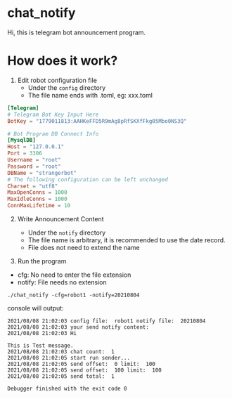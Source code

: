 # chat_notify

Hi, this is telegram bot announcement program.

# How does it work?

1. Edit robot configuration file
    * Under the ```config``` directory
    * The file name ends with .toml, eg: xxx.toml

```toml
[Telegram]
# Telegram Bot Key Input Here
BotKey = "1779011813:AAHKeFFD5R9mAg8pRfSKXfFkg05Mbo0NS3Q"

# Bot Program DB Connect Info
[MysqlDB]
Host = "127.0.0.1"
Port = 3306
Username = "root"
Password = "root"
DBName = "strangerbot"
# The following configuration can be left unchanged
Charset = "utf8"
MaxOpenConns = 1000
MaxIdleConns = 1000
ConnMaxLifetime = 10
```

2. Write Announcement Content
    * Under the ```notify``` directory
    * The file name is arbitrary, it is recommended to use the date record.
    * File does not need to extend the name


3. Run the program

* cfg: No need to enter the file extension
* notify: File needs no extension

```
./chat_notify -cfg=robot1 -notify=20210804
```

console will output:

```
2021/08/08 21:02:03 config file:  robot1 notify file:  20210804
2021/08/08 21:02:03 your send notify content: 
2021/08/08 21:02:03 Hi

This is Test message.
2021/08/08 21:02:03 chat count:  1
2021/08/08 21:02:05 start run sender...
2021/08/08 21:02:05 send offset:  0 limit:  100
2021/08/08 21:02:05 send offset:  100 limit:  100
2021/08/08 21:02:05 send total:  1

Debugger finished with the exit code 0
```